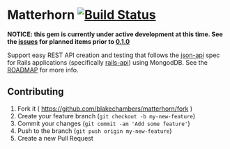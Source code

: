 # Matterhorn [![Build Status](https://travis-ci.org/blakechambers/matterhorn.svg?branch=master)](https://travis-ci.org/blakechambers/matterhorn)

**NOTICE: this gem is currently under active development at this time. See the [issues][issues] for planned items prior to [0.1.0][milestone]**

Support easy REST API creation and testing that follows the [json-api](http://jsonapi.org/) spec for Rails applications (specifically [rails-api][rails-api]) using MongodDB.  See the [ROADMAP][roadmap] for more info.

## Contributing

1. Fork it ( https://github.com/blakechambers/matterhorn/fork )
2. Create your feature branch (`git checkout -b my-new-feature`)
3. Commit your changes (`git commit -am 'Add some feature'`)
4. Push to the branch (`git push origin my-new-feature`)
5. Create a new Pull Request

[issues]:    https://github.com/blakechambers/matterhorn/issues
[milestone]: https://github.com/blakechambers/matterhorn/milestones/0.1.0%20-%20Initial%20release
[roadmap]:   https://github.com/blakechambers/matterhorn/blob/master/ROADMAP.md
[rails-api]: https://github.com/rails-api/rails-api

